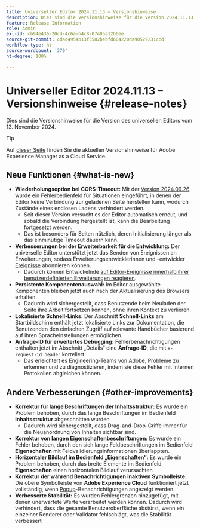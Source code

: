 ```yaml
---
title: Universeller Editor 2024.11.13 – Versionshinweise
description: Dies sind die Versionshinweise für die Version 2024.11.13 des universellen Editors.
feature: Release Information
role: Admin
exl-id: cb94e436-20cd-4c6a-b4c8-07405a12b6ee
source-git-commit: cdad4954b13f5582bebfd604220da90529231ccd
workflow-type: ht
source-wordcount: '370'
ht-degree: 100%

---
```


# Universeller Editor 2024.11.13 – Versionshinweise {#release-notes}

Dies sind die Versionshinweise für die Version des universellen Editors vom 13. November 2024.

>[!TIP]
>
>Auf [dieser Seite](/help/release-notes/release-notes-cloud/release-notes-current.md) finden Sie die aktuellen Versionshinweise für Adobe Experience Manager as a Cloud Service.

## Neue Funktionen {#what-is-new}

* **Wiederholungsoption bei CORS-Timeout:** Mit der [Version 2024.09.26](/help/release-notes/universal-editor/2024/2024-09-26.md) wurde ein Fehlerbedienfeld für Situationen eingeführt, in denen der Editor keine Verbindung zur geladenen Seite herstellen kann, wodurch Zustände eines endlosen Ladens verhindert werden.
   * Seit dieser Version versucht es der Editor automatisch erneut, und sobald die Verbindung hergestellt ist, kann die Bearbeitung fortgesetzt werden.
   * Das ist besonders für Seiten nützlich, deren Initialisierung länger als das einminütige Timeout dauern kann.
* **Verbesserungen bei der Erweiterbarkeit für die Entwicklung:** Der universelle Editor unterstützt jetzt das Senden von Ereignissen an Erweiterungen, sodass Erweiterungsentwicklerinnen und -entwickler [Ereignisse](/help/implementing/universal-editor/events.md) abonnieren können.
   * Dadurch können Entwickelnde [auf Editor-Ereignisse innerhalb ihrer benutzerdefinierten Erweiterungen reagieren](/help/implementing/universal-editor/extending.md).
* **Persistente Komponentenauswahl:** Im Editor ausgewählte Komponenten bleiben jetzt auch nach der Aktualisierung des Browsers erhalten.
   * Dadurch wird sichergestellt, dass Benutzende beim Neuladen der Seite ihre Arbeit fortsetzen können, ohne ihren Kontext zu verlieren.
* **Lokalisierte Schnell-Links:** Der Abschnitt **Schnell-Links** am Startbildschirm enthält jetzt lokalisierte Links zur Dokumentation, die Benutzenden den einfachen Zugriff auf relevante Handbücher basierend auf ihren Spracheinstellungen ermöglichen.
* **Anfrage-ID für erweitertes Debugging:** Fehlerbenachrichtigungen enthalten jetzt im Abschnitt „Details“ eine **Anfrage-ID**, die mit `x-request-id header` korreliert.
   * Das erleichtert es Engineering-Teams von Adobe, Probleme zu erkennen und zu diagnostizieren, indem sie diese Fehler mit internen Protokollen abgleichen können.

## Andere Verbesserungen {#other-improvements}

* **Korrektur für lange Beschriftungen der Inhaltsstruktur:** Es wurde ein Problem behoben, durch das lange Beschriftungen im Bedienfeld **Inhaltsstruktur** abgeschnitten wurden
   * Dadurch wird sichergestellt, dass Drag-and-Drop-Griffe immer für die Neuanordnung von Inhalten sichtbar sind.
* **Korrektur von langen Eigenschaftenbeschriftungen:** Es wurde ein Fehler behoben, durch den sich lange Feldbeschriftungen im Bedienfeld **Eigenschaften** mit Feldvalidierungsinformationen überlappten.
* **Horizontaler Bildlauf im Bedienfeld „Eigenschaften“:** Es wurde ein Problem behoben, durch das breite Elemente im Bedienfeld **Eigenschaften** einen horizontalen Bildlauf verursachten
* **Korrektur der während Benachrichtigungen inaktiven Symbolleiste:** Die obere Symbolleiste von **Adobe Experience Cloud** funktioniert jetzt vollständig, wenn [Popup](https://spectrum.adobe.com/page/toast/)-Benachrichtigungen angezeigt werden.
* **Verbesserte Stabilität:** Es wurden Fehlergrenzen hinzugefügt, mit denen unerwartete Werte verarbeitet werden können. Dadurch wird verhindert, dass die gesamte Benutzeroberfläche abstürzt, wenn ein einzelner Renderer oder Validator fehlschlägt, was die Stabilität verbessert
